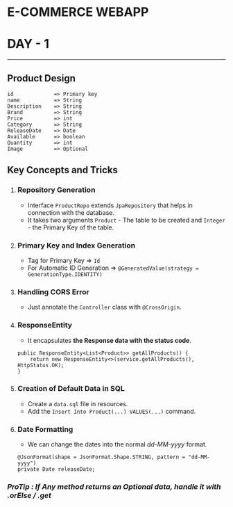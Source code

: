 # E-COMMERCE WEBAPP

# DAY - 1
<hr>

**Product Design**
------------------
`id             => Primary key` <br>
`name           => String`      <br>
`Description    => String`      <br>
`Brand          => String`      <br>
`Price          => int`         <br>
`Category       => String`      <br>
`ReleaseDate    => Date`        <br>
`Available      => boolean`     <br>
`Quantity       => int`         <br>
`Image          => Optional`    <br>

**Key Concepts and Tricks**
---------------------------

1. ### Repository Generation
   - Interface `ProductRepo` extends `JpaRepository` that helps in connection with the database.
   - It takes two arguments `Product` - The table to be created and `Integer` - the Primary Key of the table.

2. ### Primary Key and Index Generation
   - Tag for Primary Key => `Id`
   - For Automatic ID Generation => `@GeneratedValue(strategy = GenerationType.IDENTITY)`

3. ### Handling CORS Error
   - Just annotate the `Controller` class with `@CrossOrigin`.

4. ### ResponseEntity
   - It encapsulates **the Response data with the status code**.
    ```
    public ResponseEntity<List<Product>> getAllProducts() {
        return new ResponseEntity<>(service.getAllProducts(), HttpStatus.OK);
    }
    ```

4. ### Creation of Default Data in SQL
   - Create a `data.sql` file in resources.
   - Add the `Insert Into Product(...) VALUES(...)` command.

5. ### Date Formatting
   - We can change the dates into the normal _dd-MM-yyyy_ format.
   ```
   @JsonFormat(shape = JsonFormat.Shape.STRING, pattern = "dd-MM-yyyy")
   private Date releaseDate;
   ```

### _ProTip : If Any method returns an Optional data, handle it with .orElse / .get_

